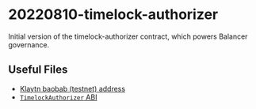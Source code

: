 # 20220810-timelock-authorizer

Initial version of the timelock-authorizer contract, which powers Balancer governance.

## Useful Files

- [Klaytn baobab (testnet) address](./output/baobab.json)
- [`TimelockAuthorizer` ABI](./abi/TimelockAuthorizer.json)
